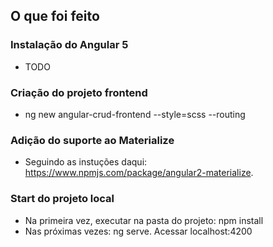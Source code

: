 ## O que foi feito

### Instalação do Angular 5

- TODO

### Criação do projeto frontend

- ng new angular-crud-frontend --style=scss --routing

### Adição do suporte ao Materialize

- Seguindo as instuções daqui: https://www.npmjs.com/package/angular2-materialize.

### Start do projeto local

- Na primeira vez, executar na pasta do projeto: npm install
- Nas próximas vezes: ng serve. Acessar localhost:4200